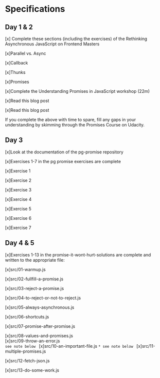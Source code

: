 # Specifications

## Day 1 & 2

 [x] Complete these sections (including the exercises) of the Rethinking Asynchronous JavaScript on Frontend Masters
 
 [x]Parallel vs. Async
 
 [x]Callback
 
 [x]Thunks
 
 [x]Promises
 
 [x]Complete the Understanding Promises in JavaScript workshop (22m)
 
 [x]Read this blog post
 
 [x]Read this blog post


If you complete the above with time to spare, fill any gaps in your understanding by skimming through the Promises Course on Udacity.

## Day 3

 [x]Look at the documentation of the pg-promise repository
 
 [x]Exercises 1-7 in the pg promise exercises are complete
 
 [x]Exercise 1
 
 [x]Exercise 2
 
 [x]Exercise 3
 
 [x]Exercise 4
 
 [x]Exercise 5
 
 [x]Exercise 6
 
 [x]Exercise 7

## Day 4 & 5

 [x]Exercises 1-13 in the promise-it-wont-hurt-solutions are complete and written to the appropriate file:
 
 [x]src/01-warmup.js
 
 [x]src/02-fullfill-a-promise.js
 
 [x]src/03-reject-a-promise.js
 
 [x]src/04-to-reject-or-not-to-reject.js
 
 [x]src/05-always-asynchronous.js
 
 [x]src/06-shortcuts.js
 
 [x]src/07-promise-after-promise.js
 
 [x]src/08-values-and-promises.js   
 [x]src/09-throw-an-error.js  
 `see note below
 `
 [x]src/10-an-important-file.js 
 `* see note below
 `
 [x]src/11-multiple-promises.js
 
 [x]src/12-fetch-json.js
 
 [x]src/13-do-some-work.js

